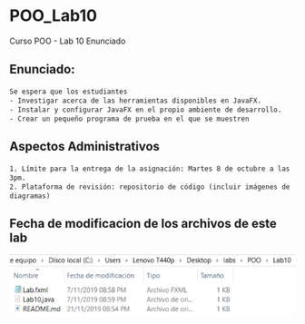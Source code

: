 # POO_Lab10
Curso POO  - Lab 10
Enunciado

## Enunciado:
```
Se espera que los estudiantes
- Investigar acerca de las herramientas disponibles en JavaFX.
- Instalar y configurar JavaFX en el propio ambiente de desarrollo.
- Crear un pequeño programa de prueba en el que se muestren
```

## Aspectos Administrativos
```
1. Límite para la entrega de la asignación: Martes 8 de octubre a las 3pm.
2. Plataforma de revisión: repositorio de código (incluir imágenes de diagramas)
```
## Fecha de modificacion de los archivos de este lab
![alt text](zHoraDeModificacion.PNG)